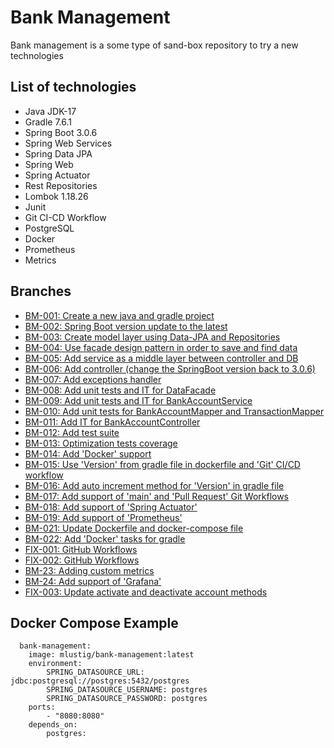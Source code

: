 # Bank Management

Bank management is a some type of sand-box repository to try a new technologies

## List of technologies

* Java JDK-17
* Gradle 7.6.1
* Spring Boot 3.0.6
* Spring Web Services
* Spring Data JPA
* Spring Web
* Spring Actuator
* Rest Repositories
* Lombok 1.18.26
* Junit
* Git CI-CD Workflow
* PostgreSQL
* Docker
* Prometheus
* Metrics

## Branches

* [BM-001: Create a new java and gradle project](https://github.com/meirlustig1983/bank-management/pull/1)
* [BM-002: Spring Boot version update to the latest](https://github.com/meirlustig1983/bank-management/pull/2)
* [BM-003: Create model layer using Data-JPA and Repositories](https://github.com/meirlustig1983/bank-management/pull/3)
* [BM-004: Use facade design pattern in order to save and find data](https://github.com/meirlustig1983/bank-management/pull/4)
* [BM-005: Add service as a middle layer between controller and DB](https://github.com/meirlustig1983/bank-management/pull/5)
* [BM-006: Add controller (change the SpringBoot version back to 3.0.6)](https://github.com/meirlustig1983/bank-management/pull/6)
* [BM-007: Add exceptions handler](https://github.com/meirlustig1983/bank-management/pull/7)
* [BM-008: Add unit tests and IT for DataFacade](https://github.com/meirlustig1983/bank-management/pull/8)
* [BM-009: Add unit tests and IT for BankAccountService](https://github.com/meirlustig1983/bank-management/pull/9)
* [BM-010: Add unit tests for BankAccountMapper and TransactionMapper](https://github.com/meirlustig1983/bank-management/pull/10)
* [BM-011: Add IT for BankAccountController](https://github.com/meirlustig1983/bank-management/pull/11)
* [BM-012: Add test suite](https://github.com/meirlustig1983/bank-management/pull/12)
* [BM-013: Optimization tests coverage](https://github.com/meirlustig1983/bank-management/pull/13)
* [BM-014: Add 'Docker' support](https://github.com/meirlustig1983/bank-management/pull/14)
* [BM-015: Use 'Version' from gradle file in dockerfile and 'Git' CI/CD workflow](https://github.com/meirlustig1983/bank-management/pull/15)
* [BM-016: Add auto increment method for 'Version' in gradle file](https://github.com/meirlustig1983/bank-management/pull/16)
* [BM-017: Add support of 'main' and 'Pull Request' Git Workflows](https://github.com/meirlustig1983/bank-management/tree/main/.github/workflows)
* [BM-018: Add support of 'Spring Actuator'](https://github.com/meirlustig1983/bank-management/pull/89)
* [BM-019: Add support of 'Prometheus'](https://github.com/meirlustig1983/bank-management/pull/91)
* [BM-021: Update Dockerfile and docker-compose file](https://github.com/meirlustig1983/bank-management/pull/93)
* [BM-022: Add 'Docker' tasks for gradle](https://github.com/meirlustig1983/bank-management/pull/95)
* [FIX-001: GitHub Workflows](https://github.com/meirlustig1983/bank-management/pull/97)
* [FIX-002: GitHub Workflows](https://github.com/meirlustig1983/bank-management/pull/98)
* [BM-23: Adding custom metrics](https://github.com/meirlustig1983/bank-management/pull/100)
* [BM-24: Add support of 'Grafana'](https://github.com/meirlustig1983/bank-management/pull/108)
* [FIX-003: Update activate and deactivate account methods](https://github.com/meirlustig1983/bank-management/pull/110)

## Docker Compose Example

      bank-management:
        image: mlustig/bank-management:latest
        environment:
            SPRING_DATASOURCE_URL: jdbc:postgresql://postgres:5432/postgres
            SPRING_DATASOURCE_USERNAME: postgres
            SPRING_DATASOURCE_PASSWORD: postgres
        ports:
            - "8080:8080"
        depends_on:
            postgres:
